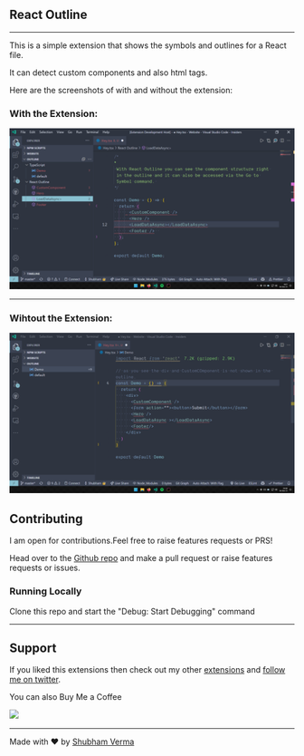 ## React Outline

---

This is a simple extension that shows the symbols and outlines for a React file.

It can detect custom components and also html tags.

Here are the screenshots of with and without the extension:

### **With the Extension:**

![With the extension](./public/assets/with.png)

---

### **Wihtout the Extension:**

![WithOut the extension](./public/assets/without.png)

## Contributing

I am open for contributions.Feel free to raise features requests or PRS!

Head over to the [Github repo](https://github.com/ShubhamVerma1811/vscode-react-outline) and make a pull request or raise features requests or issues.

### Running Locally

Clone this repo and start the "Debug: Start Debugging" command

---

## Support

If you liked this extensions then check out my other [extensions](https://marketplace.visualstudio.com/publishers/ShubhamVerma18) and [follow me on twitter](https://shbm.fyi/tw).

You can also Buy Me a Coffee

<a href="https://www.buymeacoffee.com/shubhamverma" target="_blank" rel="nooperner noreferrer"><img src="https://img.buymeacoffee.com/button-api/?text=Buy me a coffee&emoji=&slug=shubhamverma&button_colour=55acee&font_colour=000000&font_family=Cookie&outline_colour=000000&coffee_colour=ffffff"></a>

---

Made with ❤️ by [Shubham Verma](https://shbm.fyi/)
